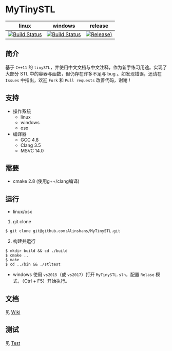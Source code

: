 MyTinySTL
=========

| linux   |  windows  | release  |
|:-------:|:---------:|:--------:|
|[![Build Status](https://travis-ci.org/Alinshans/MyTinySTL.svg?branch=master)](https://travis-ci.org/Alinshans/MyTinySTL)|[![Build Status](https://ci.appveyor.com/api/projects/status/github/Alinshans/MyTinySTL?branch=master&svg=true)](https://ci.appveyor.com/project/Alinshans/mytinystl)|[![Release](http://i1.buimg.com/594413/09544a84b6c8976e.png))](https://github.com/Alinshans/MyTinySTL/releases)|

## 简介
   基于 `C++11` 的 `tinySTL`，并使用中文文档与中文注释，作为新手练习用途。实现了大部分 STL 中的容器与函数，但仍存在许多不足与 bug 。如发现错误，还请在 `Issues` 中指出，欢迎 `Fork` 和 `Pull requests` 改善代码，谢谢！<br>

## 支持

* 操作系统
  * linux
  * windows
  * osx
* 编译器
  * GCC 4.8
  * Clang 3.5 
  * MSVC 14.0 

## 需要
  * cmake 2.8 (使用g++/clang编译)

## 运行

  * linux/osx
  1. git clone
```shell
$ git clone git@github.com:Alinshans/MyTinySTL.git
```
  2. 构建并运行
```shell
$ mkdir build && cd ./build
$ cmake ..
$ make
$ cd ../bin && ./stltest
```

  * windows
  使用 `vs2015`（或 `vs2017`）打开 `MyTinySTL.sln`，配置 `Relase` 模式，（Ctrl + F5）开始执行。
  
## 文档
  见 [Wiki](https://github.com/Alinshans/MyTinySTL/wiki)

## 测试
  见 [Test](https://github.com/Alinshans/MyTinySTL/tree/master/Test)

  
